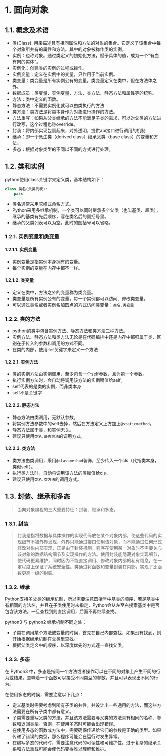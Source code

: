 # 1. 面向对象
## 1.1. 概念及术语
- 类(Class): 用来描述具有相同属性和方法的对象的集合。它定义了该集合中每个对象所共有的属性和方法。其中的对象被称作类的实例。
- 实例：也称对象。通过类定义的初始化方法，赋予具体的值，成为一个"有血有肉的实体"。
- 实例化：创建类的实例的过程或操作。
- 实例变量：定义在实例中的变量，只作用于当前实例。
- 类变量：类变量是所有实例公有的变量。类变量定义在类中，但在方法体之外。
- 数据成员：类变量、实例变量、方法、类方法、静态方法和属性等的统称。
- 方法：类中定义的函数。
- 静态方法：不需要实例化就可以由类执行的方法
- 类方法：类方法是将类本身作为对象进行操作的方法。
- 方法重写：如果从父类继承的方法不能满足子类的需求，可以对父类的方法进行改写，这个过程也称override。
- 封装：将内部实现包裹起来，对外透明，提供api接口进行调用的机制
- 继承：即一个派生类（derived class）继承父类（base class）的变量和方法。
- 多态：根据对象类型的不同以不同的方式进行处理。

## 1.2. 类和实例
python使用class关键字来定义类，基本结构如下：

```python
class 类名(父类列表):
    pass
```

- 类名通常采用驼峰式命名方式。
- Python采用多继承机制，一个类可以同时继承多个父类（也叫基类、超类），继承的基类有先后顺序，写在类名后的圆括号里。
- 继承的父类列表可以为空，此时的圆括号可以省略。

### 1.2.1. 实例变量和类变量
#### 1.2.1.1. 实例变量
- 实例变量是指实例本身拥有的变量。
- 每个实例的变量在内存中都不一样。

#### 1.2.1.2. 类变量
- 定义在类中，方法之外的变量称为类变量。
- 类变量是所有实例公有的变量，每一个实例都可以访问、修改类变量。
- 可以通过类名或者实例名加圆点的方式访问类变量：`类名.类变量`

### 1.2.2. 类的方法
- python的类中包含实例方法、静态方法和类方法三种方法。
- 实例方法、静态方法和类方法无论是在代码编排中还是内存中都归属于类，区别在于传入的参数和调用的方式不同。
- 在类的内部，使用`def`关键字来定义一个方法

#### 1.2.2.1. 实例方法
- 类的实例方法由实例调用，至少包含一个self参数，且为第一个参数。
- 执行实例方法时，会自动将调用该方法的实例赋值给self。
- self代表的是类的实例，而非类本身
- self不是关键字

#### 1.2.2.2. 静态方法
- 静态方法由类调用，无默认参数。
- 将实例方法参数中的self去掉，然后在方法定义上方加上`@staticmethod`。
- 静态方法属于类，和实例无关。
- 建议只使用`类名.静态方法`的调用方式。

#### 1.2.2.3. 类方法
- 类方法由类调用，采用`@classmethod`装饰，至少传入一个cls（代指类本身，类似self）。
- 执行类方法时，自动将调用该方法的类赋值给cls。
- 建议只使用`类名.类方法`的调用方式。

## 1.3. 封装、继承和多态
>面向对象编程的三大重要特征：封装、继承和多态。

### 1.3.1. 封装
>封装是指将数据与具体操作的实现代码放在某个对象内部，使这些代码的实现细节不被外界发现，外界只能通过接口使用该对象，而不能通过任何形式修改对象内部实现，正是由于封装机制，程序在使用某一对象时不需要关心该对象的数据结构细节及实现操作的方法。使用封装能隐藏对象实现细节，使代码更易维护，同时因为不能直接调用、修改对象内部的私有信息，在一定程度上保证了系统安全性。类通过将函数和变量封装在内部，实现了比函数更高一级的封装。


### 1.3.2. 继承
Python支持多父类的继承机制，所以需要注意圆括号中基类的顺序，若是基类中有相同的方法名，并且在子类使用时未指定，Python会从左至右搜索基类中是否包含该方法。一旦查找到则直接调用，后面不再继续查找。

python3 与 python2 继承机制不同之处：
- 子类在调用某个方法或变量的时候，首先在自己内部查找，如果没有找到，则开始根据继承机制在父类里查找。
- 根据父类定义中的顺序，以深度优先的方式逐一查找父类。

### 1.3.3. 多态
在 Python3 中，多态是指同一个方法或者操作可以在不同的对象上产生不同的行为或结果。意味着一个函数可以接受不同类型的参数，并且可以表现出不同的行为。

在使用多态的时候，需要注意以下几点：
- 定义基类时需要考虑到所有子类的共性，并设计出一些通用的方法，而这些方法需要在所有子类中都有意义。
- 子类需要重写父类的方法，并且该方法需要与父类的方法具有相同的名称、参数和返回类型。否则，在使用多态时可能会出现错误。
- 在使用多态的函数或方法中，需要确保传递给它们的参数是正确的类型。如果传递了错误的类型，那么程序可能会在运行时发生异常。
- 在编写多态的代码时，需要注意代码的可读性和可维护性。过于复杂的继承关系和方法重载可能会使代码变得难以理解和维护。